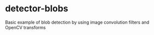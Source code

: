 # detector-blobs

Basic example of blob detection by using image convolution filters and OpenCV transforms
